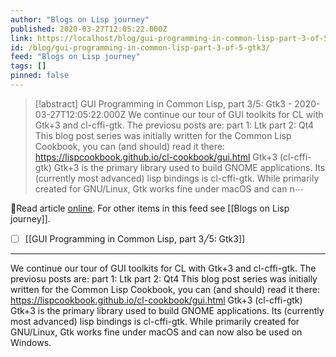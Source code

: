 ```yaml
---
author: "Blogs on Lisp journey"
published: 2020-03-27T12:05:22.000Z
link: https://localhost/blog/gui-programming-in-common-lisp-part-3-of-5-gtk3/
id: /blog/gui-programming-in-common-lisp-part-3-of-5-gtk3/
feed: "Blogs on Lisp journey"
tags: []
pinned: false
---
```

> [!abstract] GUI Programming in Common Lisp, part 3/5: Gtk3 - 2020-03-27T12:05:22.000Z
> We continue our tour of GUI toolkits for CL with Gtk+3 and cl-cffi-gtk. The previosu posts are: part 1: Ltk part 2: Qt4 This blog post series was initially written for the Common Lisp Cookbook, you can (and should) read it there: https://lispcookbook.github.io/cl-cookbook/gui.html Gtk+3 (cl-cffi-gtk) Gtk+3 is the primary library used to build GNOME applications. Its (currently most advanced) lisp bindings is cl-cffi-gtk. While primarily created for GNU/Linux, Gtk works fine under macOS and can n⋯

🔗Read article [online](https://localhost/blog/gui-programming-in-common-lisp-part-3-of-5-gtk3/). For other items in this feed see [[Blogs on Lisp journey]].

- [ ] [[GUI Programming in Common Lisp, part 3╱5꞉ Gtk3]]
- - -
We continue our tour of GUI toolkits for CL with Gtk+3 and cl-cffi-gtk. The previosu posts are: part 1: Ltk part 2: Qt4 This blog post series was initially written for the Common Lisp Cookbook, you can (and should) read it there: https://lispcookbook.github.io/cl-cookbook/gui.html Gtk+3 (cl-cffi-gtk) Gtk+3 is the primary library used to build GNOME applications. Its (currently most advanced) lisp bindings is cl-cffi-gtk. While primarily created for GNU/Linux, Gtk works fine under macOS and can now also be used on Windows.
